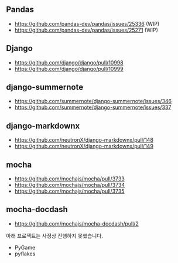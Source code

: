 ## Pandas
  - https://github.com/pandas-dev/pandas/issues/25336 (WIP)
  - https://github.com/pandas-dev/pandas/issues/25271 (WIP)

## Django
  - https://github.com/django/django/pull/10998
  - https://github.com/django/django/pull/10999

## django-summernote
  - https://github.com/summernote/django-summernote/issues/346
  - https://github.com/summernote/django-summernote/issues/337

## django-markdownx
  - https://github.com/neutronX/django-markdownx/pull/148
  - https://github.com/neutronX/django-markdownx/pull/149
  
## mocha
  - https://github.com/mochajs/mocha/pull/3733
  - https://github.com/mochajs/mocha/pull/3734
  - https://github.com/mochajs/mocha/pull/3735
 
## mocha-docdash
  - https://github.com/mochajs/mocha-docdash/pull/2

아래 프로젝트는 사정상 진행하지 못했습니다.
- PyGame
- pyflakes
